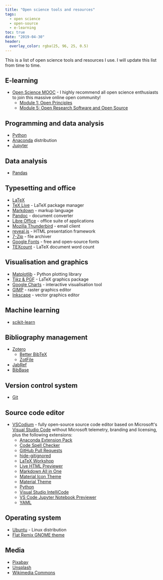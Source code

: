 ```yaml
---
title: "Open science tools and resources"
tags:
  - open science
  - open-source
  - e-learning
toc: true
date: "2019-04-30"
header:
  overlay_color: rgba(25, 96, 25, 0.5)
---
```


This is a list of open science tools and resources I use. I will update this list from time to time.

## E-learning

* [Open Science MOOC](https://opensciencemooc.eu/) - I highly recommend all open science enthusiasts to join this massive online open community! 
  * [Module 1: Open Principles](https://eliademy.com/cert/51789a843b13a9e9fc1dd4b73003641a.html)
  * [Module 5: Open Research Software and Open Source](https://eliademy.com/catalog/catalog/product/view/sku/02d7338a7e)

## Programming and data analysis

* [Python](https://www.python.org/)
* [Anaconda](https://www.anaconda.com/) distribution
* [Jupyter](https://jupyter.org/)

## Data analysis

* [Pandas](https://pandas.pydata.org/)

## Typesetting and office

* [LaTeX](https://www.latex-project.org/)
* [TeX Live](https://tug.org/texlive/) - LaTeX package manager
* [Markdown](https://daringfireball.net/projects/markdown/syntax) - markup language
* [Pandoc](https://pandoc.org/) - document converter
* [Libre Office](https://www.libreoffice.org/) - office suite of applications
* [Mozilla Thunderbird](https://www.thunderbird.net/) - email client
* [reveal.js](https://revealjs.com/) - HTML presentation framework
* [7-Zip](https://www.7-zip.org/) - file archiver
* [Google Fonts](https://fonts.google.com/) - free and open-source fonts
* [TEXcount](https://ctan.org/pkg/texcount) - LaTeX document word count

## Visualisation and graphics

* [Matplotlib](https://matplotlib.org/) - Python plotting library
* [Ti*k*z & PGF](https://ctan.org/pkg/pgf) - LaTeX graphics package
* [Google Charts](https://developers.google.com/chart/) - interactive visualisation tool
* [GIMP](https://www.gimp.org/) - raster graphics editor
* [Inkscape](https://inkscape.org/) - vector graphics editor

## Machine learning

* [scikit-learn](https://scikit-learn.org/) 

## Bibliography management

* [Zotero](https://www.zotero.org) 
  * [Better BibTeX](https://retorque.re/zotero-better-bibtex/)
  * [ZotFile](http://zotfile.com/)
* [JabRef](http://www.jabref.org/)
* [BibBase](https://bibbase.org/)
  
## Version control system

* [Git](https://git-scm.com/) 

## Source code editor

* [VSCodium](https://vscodium.github.io/) - fully open-source source code editor based on Microsoft's [Visual Studio Code](https://code.visualstudio.com/) without Microsoft telemetry, branding and licensing, plus the following extensions:
  * [Anaconda Extension Pack](https://marketplace.visualstudio.com/items?itemName=ms-python.anaconda-extension-pack)
  * [Code Spell Checker](https://marketplace.visualstudio.com/items?itemName=streetsidesoftware.code-spell-checker)
  * [GitHub Pull Requests](https://marketplace.visualstudio.com/items?itemName=GitHub.vscode-pull-request-github)
  * [hide-gitignored](https://marketplace.visualstudio.com/items?itemName=npxms.hide-gitignored)
  * [LaTeX Workshop](https://marketplace.visualstudio.com/items?itemName=James-Yu.latex-workshop)
  * [Live HTML Previewer](https://marketplace.visualstudio.com/items?itemName=hdg.live-html-previewer)
  * [Markdown All in One](https://marketplace.visualstudio.com/itemdetails?itemName=yzhang.markdown-all-in-one)
  * [Material Icon Theme](https://marketplace.visualstudio.com/items?itemName=PKief.material-icon-theme)
  * [Material Theme](https://marketplace.visualstudio.com/items?itemName=Equinusocio.vsc-material-theme)
  * [Python](https://marketplace.visualstudio.com/items?itemName=ms-python.python)
  * [Visual Studio IntelliCode](https://marketplace.visualstudio.com/items?itemName=VisualStudioExptTeam.vscodeintellicode)
  * [VS Code Jupyter Notebook Previewer](https://marketplace.visualstudio.com/items?itemName=jithurjacob.nbpreviewer)
  * [YAML](https://marketplace.visualstudio.com/itemdetails?itemName=redhat.vscode-yaml)
  
## Operating system

* [Ubuntu](https://www.ubuntu.com/) - Linux distribution
* [Flat Remix GNOME theme](https://drasite.com/flat-remix-gnome)

## Media

* [Pixabay](https://pixabay.com/)
* [Unsplash](https://unsplash.com/)
* [Wikimedia Commons](https://commons.wikimedia.org/)